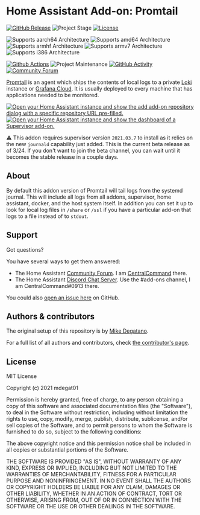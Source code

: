 # Home Assistant Add-on: Promtail

[![GitHub Release][releases-shield]][releases]
![Project Stage][project-stage-shield]
[![License][license-shield]](LICENSE.md)

![Supports aarch64 Architecture][aarch64-shield]
![Supports amd64 Architecture][amd64-shield]
![Supports armhf Architecture][armhf-shield]
![Supports armv7 Architecture][armv7-shield]
![Supports i386 Architecture][i386-shield]

[![Github Actions][github-actions-shield]][github-actions]
![Project Maintenance][maintenance-shield]
[![GitHub Activity][commits-shield]][commits]
[![Community Forum][forum-shield]][forum]

[Promtail][promtail] is an agent which ships the contents of local logs to a private
[Loki][loki] instance or [Grafana Cloud][grafana-cloud]. It is usually deployed
to every machine that has applications needed to be monitored.

[![Open your Home Assistant instance and show the add add-on repository dialog
with a specific repository URL pre-filled.][add-repo-shield]][add-repo]
[![Open your Home Assistant instance and show the dashboard of a Supervisor add-on.][add-addon-shield]][add-addon]

⚠ This addon requires supervisor version `2021.03.7` to install as it relies on
the new `journald` capability just added. This is the current beta release as
of 3/24. If you don't want to join the beta channel, you can wait until it becomes
the stable release in a couple days.

## About

By default this addon version of Promtail will tail logs from the systemd
journal. This will include all logs from all addons, supervisor, home assistant,
docker, and the host system itself. In addition you can set it up to look for
local log files in `/share` or `/ssl` if you have a particular add-on that logs
to a file instead of to `stdout`.

## Support

Got questions?

You have several ways to get them answered:

- The Home Assistant [Community Forum][forum]. I am
  [CentralCommand][forum-centralcommand] there.
- The Home Assistant [Discord Chat Server][discord-ha]. Use the #add-ons channel,
  I am CentralCommand#0913 there.

You could also [open an issue here][issue] on GitHub.

## Authors & contributors

The original setup of this repository is by [Mike Degatano][mdegat01].

For a full list of all authors and contributors,
check [the contributor's page][contributors].

## License

MIT License

Copyright (c) 2021 mdegat01

Permission is hereby granted, free of charge, to any person obtaining a copy
of this software and associated documentation files (the "Software"), to deal
in the Software without restriction, including without limitation the rights
to use, copy, modify, merge, publish, distribute, sublicense, and/or sell
copies of the Software, and to permit persons to whom the Software is
furnished to do so, subject to the following conditions:

The above copyright notice and this permission notice shall be included in all
copies or substantial portions of the Software.

THE SOFTWARE IS PROVIDED "AS IS", WITHOUT WARRANTY OF ANY KIND, EXPRESS OR
IMPLIED, INCLUDING BUT NOT LIMITED TO THE WARRANTIES OF MERCHANTABILITY,
FITNESS FOR A PARTICULAR PURPOSE AND NONINFRINGEMENT. IN NO EVENT SHALL THE
AUTHORS OR COPYRIGHT HOLDERS BE LIABLE FOR ANY CLAIM, DAMAGES OR OTHER
LIABILITY, WHETHER IN AN ACTION OF CONTRACT, TORT OR OTHERWISE, ARISING FROM,
OUT OF OR IN CONNECTION WITH THE SOFTWARE OR THE USE OR OTHER DEALINGS IN THE
SOFTWARE.

[aarch64-shield]: https://img.shields.io/badge/aarch64-yes-green.svg
[add-addon-shield]: https://my.home-assistant.io/badges/supervisor_addon.svg
[add-addon]: https://my.home-assistant.io/redirect/supervisor_addon/?addon=39bd2704_promtail
[add-repo-shield]: https://my.home-assistant.io/badges/supervisor_add_addon_repository.svg
[add-repo]: https://my.home-assistant.io/redirect/supervisor_add_addon_repository/?repository_url=https%3A%2F%2Fgithub.com%2Fmdegat01%2Fhassio-addons
[amd64-shield]: https://img.shields.io/badge/amd64-yes-green.svg
[armhf-shield]: https://img.shields.io/badge/armhf-no-red.svg
[armv7-shield]: https://img.shields.io/badge/armv7-yes-green.svg
[commits-shield]: https://img.shields.io/github/commit-activity/y/mdegat01/addon-promtail.svg
[commits]: https://github.com/mdegat01/addon-promtail/commits/main
[contributors]: https://github.com/mdegat01/addon-promtail/graphs/contributors
[discord-ha]: https://discord.gg/c5DvZ4e
[forum-centralcommand]: https://community.home-assistant.io/u/CentralCommand/?u=CentralCommand
[forum-shield]: https://img.shields.io/badge/community-forum-brightgreen.svg
[forum]: https://community.home-assistant.io?u=CentralCommand
[grafana-cloud]: https://grafana.com/products/cloud/
[loki]: https://grafana.com/oss/loki
[mdegat01]: https://github.com/mdegat01
[github-actions-shield]: https://github.com/mdegat01/addon-promtail/workflows/CI/badge.svg
[github-actions]: https://github.com/mdegat01/addon-promtail/actions
[i386-shield]: https://img.shields.io/badge/i386-no-red.svg
[issue]: https://github.com/mdegat01/addon-promtail/issues
[license-shield]: https://img.shields.io/github/license/mdegat01/addon-promtail.svg
[maintenance-shield]: https://img.shields.io/maintenance/yes/2021.svg
[project-stage-shield]: https://img.shields.io/badge/project%20stage-experimental-yellow.svg
[promtail]: https://grafana.com/docs/loki/latest/clients/promtail/
[releases-shield]: https://img.shields.io/github/release/mdegat01/addon-promtail.svg
[releases]: https://github.com/mdegat01/addon-promtail/releases
